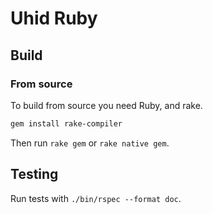 # Uhid Ruby

## Build

### From source

To build from source you need Ruby, and rake.

```bash
gem install rake-compiler
```

Then run `rake gem` or `rake native gem`.

## Testing

Run tests with `./bin/rspec --format doc`.
